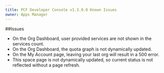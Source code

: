 ```yaml
---
title: PCF Developer Console v1.3.0.0 Known Issues
owner: Apps Manager
---
```


##Issues

* On the Org Dashboard, user provided services are not shown in the services count.
* On the Org Dashboard, the quota graph is not dynamically updated.
* On the My Account page, leaving your last org will result in a 500 error.
* This space page is not dynamically updated, so current status is not reflected without a page refresh.
